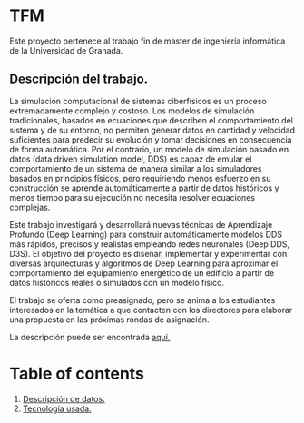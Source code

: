 # TFM
Este proyecto pertenece al trabajo fin de master de ingeniería informática de la Universidad de Granada.

## Descripción del trabajo.

La simulación computacional de sistemas ciberfísicos es un proceso extremadamente complejo y costoso. Los modelos de simulación tradicionales, basados en ecuaciones que describen el comportamiento del sistema y de su entorno, no permiten generar datos en cantidad y velocidad suficientes para predecir su evolución y tomar decisiones en consecuencia de forma automática. Por el contrario, un modelo de simulación basado en datos (data driven simulation model, DDS) es capaz de emular el comportamiento de un sistema de manera similar a los simuladores basados en principios físicos, pero requiriendo menos esfuerzo en su construcción se aprende automáticamente a partir de datos históricos y menos tiempo para su ejecución no necesita resolver ecuaciones complejas.

Este trabajo investigará y desarrollará nuevas técnicas de Aprendizaje Profundo (Deep Learning) para construir automáticamente modelos DDS más rápidos, precisos y realistas empleando redes neuronales (Deep DDS, D3S). El objetivo del proyecto es diseñar, implementar y experimentar con diversas arquitecturas y algoritmos de Deep Learning para aproximar el comportamiento del equipamiento energético de un edificio a partir de datos históricos reales o simulados con un modelo físico.

El trabajo se oferta como preasignado, pero se anima a los estudiantes interesados en la temática a que contacten con los directores para elaborar una propuesta en las próximas rondas de asignación.

La descripción puede ser encontrada [aquí.](https://masteres.ugr.es/ingenieria-informatica/sites/master/ingenieria-informatica/public/inline-files/propuestas-19-11-asignadas.pdf)

# Table of contents

1. [Descripción de datos.](https://charlysm.github.io/TFM/docs/datos)
2. [Tecnología usada.](https://charlysm.github.io/TFM/docs/tecnologia)
